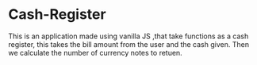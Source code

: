 # Cash-Register
This is an application made using vanilla JS ,that take functions as a cash register, this takes the bill amount from the user and the cash given. Then we calculate the number of currency notes to retuen.
